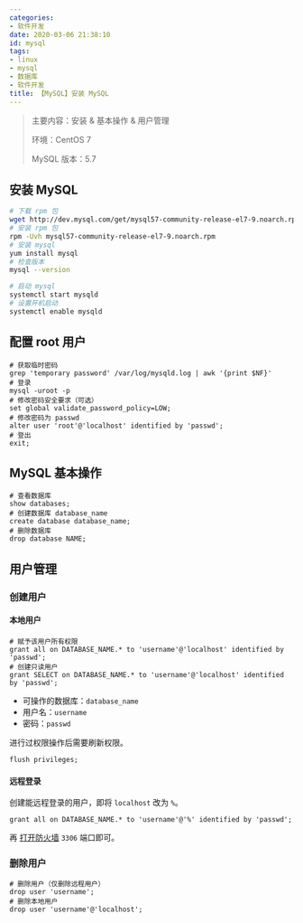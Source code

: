 ```yaml
---
categories:
- 软件开发
date: 2020-03-06 21:38:10
id: mysql
tags:
- linux
- mysql
- 数据库
- 软件开发
title: 【MySQL】安装 MySQL
---
```


> 主要内容：安装 & 基本操作 & 用户管理
>
> 环境：CentOS 7
>
> MySQL 版本：5.7

## 安装 MySQL

```sh
# 下载 rpm 包
wget http://dev.mysql.com/get/mysql57-community-release-el7-9.noarch.rpm
# 安装 rpm 包
rpm -Uvh mysql57-community-release-el7-9.noarch.rpm
# 安装 mysql
yum install mysql
# 检查版本
mysql --version

# 启动 mysql
systemctl start mysqld
# 设置开机启动
systemctl enable mysqld
```

<!-- more -->

## 配置 root 用户

```mysql
# 获取临时密码
grep 'temporary password' /var/log/mysqld.log | awk '{print $NF}'
# 登录
mysql -uroot -p
# 修改密码安全要求（可选）
set global validate_password_policy=LOW;
# 修改密码为 passwd
alter user 'root'@'localhost' identified by 'passwd';
# 登出
exit;
```

## MySQL 基本操作

```mysql
# 查看数据库
show databases;
# 创建数据库 database_name
create database database_name;
# 删除数据库
drop database NAME;
```

## 用户管理

### 创建用户

#### 本地用户

```mysql
# 赋予该用户所有权限
grant all on DATABASE_NAME.* to 'username'@'localhost' identified by 'passwd';
# 创建只读用户
grant SELECT on DATABASE_NAME.* to 'username'@'localhost' identified by 'passwd';
```

- 可操作的数据库：`database_name`
- 用户名：`username`
- 密码：`passwd`

进行过权限操作后需要刷新权限。

```mysql
flush privileges;
```

#### 远程登录

创建能远程登录的用户，即将 `localhost` 改为 `%`。

```mysql
grant all on DATABASE_NAME.* to 'username'@'%' identified by 'passwd';
```

再 [打开防火墙](https://www.vksir.zone/posts/firewall/) `3306` 端口即可。

### 删除用户

```mysql
# 删除用户（仅删除远程用户）
drop user 'username';
# 删除本地用户
drop user 'username'@'localhost';
```
